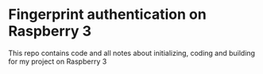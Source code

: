 # Fingerprint authentication on Raspberry 3
This repo contains code and all notes about initializing, coding and building for my project on Raspberry 3
